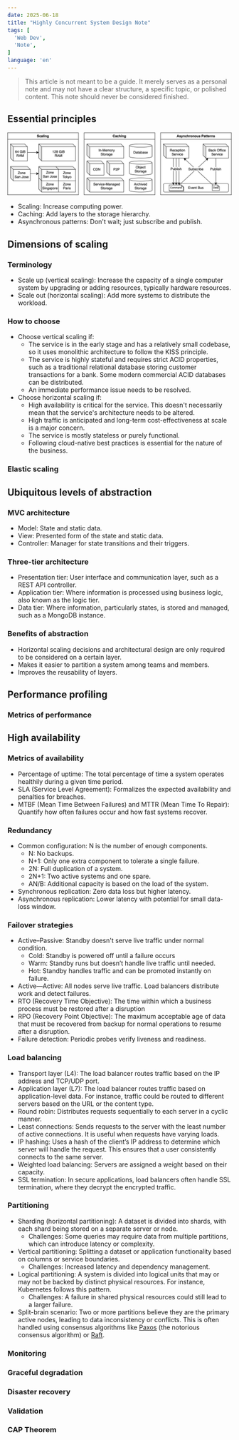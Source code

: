 ```yaml
---
date: 2025-06-18
title: "Highly Concurrent System Design Note"
tags: [
  'Web Dev',
  'Note',
]
language: 'en'
---
```


<!--
Prompt:
For the whole article:
Fix and improve the writing where any of the following conditions are satisfied:

1. Grammar error or typo
2. Expression is not customary for native speakers

Keep the meaning consistent.
Don't change other text.
-->

> This article is not meant to be a guide. It merely serves as a personal note and may not have a clear structure, a specific topic, or polished content. This note should never be considered finished.

## Essential principles

![Scaling, Caching, Asynchronous Patterns](../../assets/hc_principles.svg)

- Scaling: Increase computing power.
- Caching: Add layers to the storage hierarchy.
- Asynchronous patterns: Don't wait; just subscribe and publish.

## Dimensions of scaling

### Terminology

- Scale up (vertical scaling): Increase the capacity of a single computer system by upgrading or adding resources, typically hardware resources.
- Scale out (horizontal scaling): Add more systems to distribute the workload.

### How to choose

- Choose vertical scaling if: 
  - The service is in the early stage and has a relatively small codebase, so it uses monolithic architecture to follow the KISS principle.
  - The service is highly stateful and requires strict ACID properties, such as a traditional relational database storing customer transactions for a bank. Some modern commercial ACID databases can be distributed.
  - An immediate performance issue needs to be resolved.
- Choose horizontal scaling if:
  - High availability is critical for the service. This doesn't necessarily mean that the service's architecture needs to be altered.
  - High traffic is anticipated and long-term cost-effectiveness at scale is a major concern.
  - The service is mostly stateless or purely functional.
  - Following cloud-native best practices is essential for the nature of the business.

### Elastic scaling

<!-- Separator 1 -->

## Ubiquitous levels of abstraction

### MVC architecture

- Model: State and static data.
- View: Presented form of the state and static data.
- Controller: Manager for state transitions and their triggers.

### Three-tier architecture

- Presentation tier: User interface and communication layer, such as a REST API controller.
- Application tier: Where information is processed using business logic, also known as the logic tier.
- Data tier: Where information, particularly states, is stored and managed, such as a MongoDB instance.

### Benefits of abstraction

- Horizontal scaling decisions and architectural design are only required to be considered on a certain layer.
- Makes it easier to partition a system among teams and members.
- Improves the reusability of layers.

<!-- Separator 2 -->

## Performance profiling

### Metrics of performance

## High availability

### Metrics of availability

- Percentage of uptime: The total percentage of time a system operates healthily during a given time period.
- SLA (Service Level Agreement): Formalizes the expected availability and penalties for breaches.
- MTBF (Mean Time Between Failures) and MTTR (Mean Time To Repair): Quantify how often failures occur and how fast systems recover.

### Redundancy

- Common configuration: N is the number of enough components.
  - N: No backups.
  - N+1: Only one extra component to tolerate a single failure.
  - 2N: Full duplication of a system.
  - 2N+1: Two active systems and one spare.
  - AN/B: Additional capacity is based on the load of the system.
- Synchronous replication: Zero data loss but higher latency.
- Asynchronous replication: Lower latency with potential for small data-loss window.

### Failover strategies

- Active–Passive: Standby doesn't serve live traffic under normal condition.
  - Cold: Standby is powered off until a failure occurs 
  - Warm: Standby runs but doesn’t handle live traffic until needed.
  - Hot: Standby handles traffic and can be promoted instantly on failure.
- Active—Active: All nodes serve live traffic. Load balancers distribute work and detect failures.
- RTO (Recovery Time Objective): The time within which a business process must be restored after a disruption
- RPO (Recovery Point Objective): The maximum acceptable age of data that must be recovered from backup for normal operations to resume after a disruption.
- Failure detection: Periodic probes verify liveness and readiness.

### Load balancing

- Transport layer (L4): The load balancer routes traffic based on the IP address and TCP/UDP port.
- Application layer (L7): The load balancer routes traffic based on application-level data. For instance, traffic could be routed to different servers based on the URL or the content type.
- Round robin: Distributes requests sequentially to each server in a cyclic manner.
- Least connections: Sends requests to the server with the least number of active connections. It is useful when requests have varying loads.
- IP hashing: Uses a hash of the client’s IP address to determine which server will handle the request. This ensures that a user consistently connects to the same server.
- Weighted load balancing: Servers are assigned a weight based on their capacity.
- SSL termination: In secure applications, load balancers often handle SSL termination, where they decrypt the encrypted traffic.

### Partitioning

- Sharding (horizontal partitioning): A dataset is divided into shards, with each shard being stored on a separate server or node.
  - Challenges: Some queries may require data from multiple partitions, which can introduce latency or complexity.
- Vertical partitioning: Splitting a dataset or application functionality based on columns or service boundaries.
  - Challenges: Increased latency and dependency management.
- Logical partitioning:  A system is divided into logical units that may or may not be backed by distinct physical resources. For instance, Kubernetes follows this pattern.
  - Challenges: A failure in shared physical resources could still lead to a larger failure.
- Split-brain scenario: Two or more partitions believe they are the primary active nodes, leading to data inconsistency or conflicts. This is often handled using consensus algorithms like [Paxos](https://youtu.be/s8JqcZtvnsM) (the notorious consensus algorithm) or [Raft](https://raft.github.io/raft.pdf).

### Monitoring

### Graceful degradation

### Disaster recovery

### Validation

### CAP Theorem